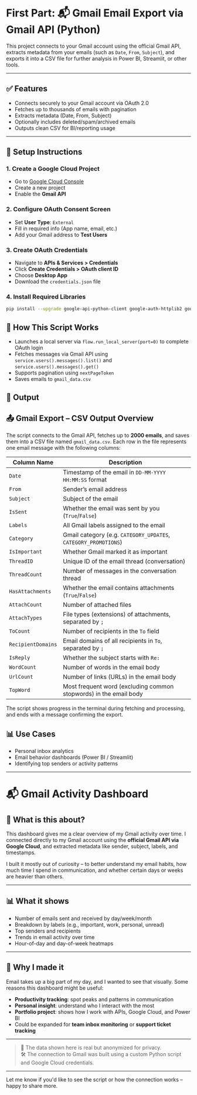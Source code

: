 # First Part: 📬 Gmail Email Export via Gmail API (Python)

This project connects to your Gmail account using the official Gmail API, extracts metadata from your emails (such as `Date`, `From`, `Subject`), and exports it into a CSV file for further analysis in Power BI, Streamlit, or other tools.

---

## ✅ Features

- Connects securely to your Gmail account via OAuth 2.0
- Fetches up to thousands of emails with pagination
- Extracts metadata (Date, From, Subject)
- Optionally includes deleted/spam/archived emails
- Outputs clean CSV for BI/reporting usage

---

## 🚀 Setup Instructions

### 1. Create a Google Cloud Project
- Go to [Google Cloud Console](https://console.cloud.google.com/)
- Create a new project
- Enable the **Gmail API**

### 2. Configure OAuth Consent Screen
- Set **User Type**: `External`
- Fill in required info (App name, email, etc.)
- Add your Gmail address to **Test Users**

### 3. Create OAuth Credentials
- Navigate to **APIs & Services > Credentials**
- Click **Create Credentials > OAuth client ID**
- Choose **Desktop App**
- Download the `credentials.json` file

### 4. Install Required Libraries
```bash
pip install --upgrade google-api-python-client google-auth-httplib2 google-auth-oauthlib

```
## 🧠 How This Script Works

- Launches a local server via `flow.run_local_server(port=0)` to complete OAuth login  
- Fetches messages via Gmail API using `service.users().messages().list()` and `service.users().messages().get()`  
- Supports pagination using `nextPageToken`  
- Saves emails to `gmail_data.csv`  

## 📁 Output

## 📤 Gmail Export – CSV Output Overview

The script connects to the Gmail API, fetches up to **2000 emails**, and saves them into a CSV file named `gmail_data.csv`. Each row in the file represents one email message with the following columns:

| Column Name         | Description                                                                 |
|---------------------|-----------------------------------------------------------------------------|
| `Date`              | Timestamp of the email in `DD-MM-YYYY HH:MM:SS` format                      |
| `From`              | Sender’s email address                                                      |
| `Subject`           | Subject of the email                                                        |
| `IsSent`            | Whether the email was sent by you (`True`/`False`)                          |
| `Labels`            | All Gmail labels assigned to the email                                      |
| `Category`          | Gmail category (e.g. `CATEGORY_UPDATES`, `CATEGORY_PROMOTIONS`)             |
| `IsImportant`       | Whether Gmail marked it as important                                        |
| `ThreadID`          | Unique ID of the email thread (conversation)                                |
| `ThreadCount`       | Number of messages in the conversation thread                               |
| `HasAttachments`    | Whether the email contains attachments (`True`/`False`)                     |
| `AttachCount`       | Number of attached files                                                    |
| `AttachTypes`       | File types (extensions) of attachments, separated by `;`                    |
| `ToCount`           | Number of recipients in the `To` field                                      |
| `RecipientDomains`  | Email domains of all recipients in `To`, separated by `;`                   |
| `IsReply`           | Whether the subject starts with `Re:`                                       |
| `WordCount`         | Number of words in the email body                                           |
| `UrlCount`          | Number of links (URLs) in the email body                                    |
| `TopWord`           | Most frequent word (excluding common stopwords) in the email body           |

The script shows progress in the terminal during fetching and processing, and ends with a message confirming the export.


## 📊 Use Cases

- Personal inbox analytics  
- Email behavior dashboards (Power BI / Streamlit)  
- Identifying top senders or activity patterns
---
#  📬 Gmail Activity Dashboard

## 📌 What is this about?

This dashboard gives me a clear overview of my Gmail activity over time. I connected directly to my Gmail account using the **official Gmail API via Google Cloud**, and extracted metadata like sender, subject, labels, and timestamps.

I built it mostly out of curiosity – to better understand my email habits, how much time I spend in communication, and whether certain days or weeks are heavier than others.

---

## 📊 What it shows

- Number of emails sent and received by day/week/month  
- Breakdown by labels (e.g., important, work, personal, unread)  
- Top senders and recipients  
- Trends in email activity over time  
- Hour-of-day and day-of-week heatmaps

---

## 🎯 Why I made it

Email takes up a big part of my day, and I wanted to see that visually. Some reasons this dashboard might be useful:

- **Productivity tracking**: spot peaks and patterns in communication  
- **Personal insight**: understand who I interact with the most  
- **Portfolio project**: shows how I work with APIs, Google Cloud, and Power BI  
- Could be expanded for **team inbox monitoring** or **support ticket tracking**

---

> 🔐 The data shown here is real but anonymized for privacy.  
> 🛠️ The connection to Gmail was built using a custom Python script and Google Cloud credentials.

---

Let me know if you'd like to see the script or how the connection works – happy to share more.

  
